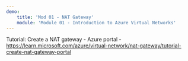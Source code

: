 ```yaml
---
demo:
    title: 'Mod 01 - NAT Gateway'
    module: 'Module 01 - Introduction to Azure Virtual Networks'
---
```

Tutorial: Create a NAT gateway - Azure portal - https://learn.microsoft.com/azure/virtual-network/nat-gateway/tutorial-create-nat-gateway-portal


